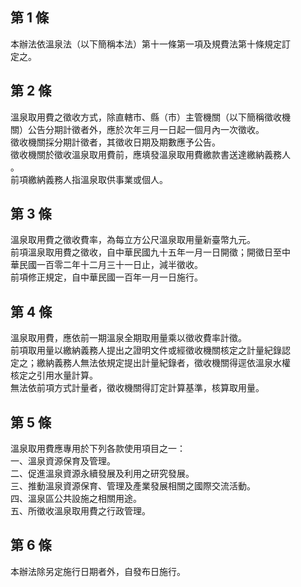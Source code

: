 第 1 條
-------
本辦法依溫泉法（以下簡稱本法）第十一條第一項及規費法第十條規定訂  
定之。

第 2 條
-------
溫泉取用費之徵收方式，除直轄市、縣（市）主管機關（以下簡稱徵收機  
關）公告分期計徵者外，應於次年三月一日起一個月內一次徵收。  
徵收機關採分期計徵者，其徵收日期及期數應予公告。  
徵收機關於徵收溫泉取用費前，應填發溫泉取用費繳款書送達繳納義務人  
。  
前項繳納義務人指溫泉取供事業或個人。

第 3 條
-------
溫泉取用費之徵收費率，為每立方公尺溫泉取用量新臺幣九元。  
前項溫泉取用費之徵收，自中華民國九十五年一月一日開徵；開徵日至中  
華民國一百零二年十二月三十一日止，減半徵收。  
前項修正規定，自中華民國一百年一月一日施行。

第 4 條
-------
溫泉取用費，應依前一期溫泉全期取用量乘以徵收費率計徵。  
前項取用量以繳納義務人提出之證明文件或經徵收機關核定之計量紀錄認  
定之；繳納義務人無法依規定提出計量紀錄者，徵收機關得逕依溫泉水權  
核定之引用水量計算。  
無法依前項方式計量者，徵收機關得訂定計算基準，核算取用量。

第 5 條
-------
溫泉取用費應專用於下列各款使用項目之一：  
一、溫泉資源保育及管理。  
二、促進溫泉資源永續發展及利用之研究發展。  
三、推動溫泉資源保育、管理及產業發展相關之國際交流活動。  
四、溫泉區公共設施之相關用途。  
五、所徵收溫泉取用費之行政管理。

第 6 條
-------
本辦法除另定施行日期者外，自發布日施行。

